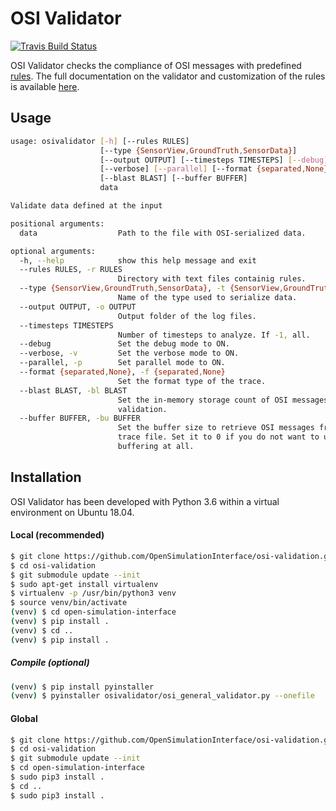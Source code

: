 # OSI Validator
[![Travis Build Status](https://travis-ci.org/OpenSimulationInterface/osi-validation.svg?branch=master)](https://travis-ci.org/OpenSimulationInterface/osi-validation)

OSI Validator checks the compliance of OSI messages with predefined [rules](https://opensimulationinterface.github.io/osi-documentation/osi-validation/doc/osivalidator.html#module-osivalidator.osi_rules_implementations). The full documentation on the validator and customization of the rules is available [here](https://opensimulationinterface.github.io/osi-documentation/osi-validation/README.html).

## Usage

```bash
usage: osivalidator [-h] [--rules RULES]
                    [--type {SensorView,GroundTruth,SensorData}]
                    [--output OUTPUT] [--timesteps TIMESTEPS] [--debug]
                    [--verbose] [--parallel] [--format {separated,None}]
                    [--blast BLAST] [--buffer BUFFER]
                    data

Validate data defined at the input

positional arguments:
  data                  Path to the file with OSI-serialized data.

optional arguments:
  -h, --help            show this help message and exit
  --rules RULES, -r RULES
                        Directory with text files containig rules.
  --type {SensorView,GroundTruth,SensorData}, -t {SensorView,GroundTruth,SensorData}
                        Name of the type used to serialize data.
  --output OUTPUT, -o OUTPUT
                        Output folder of the log files.
  --timesteps TIMESTEPS
                        Number of timesteps to analyze. If -1, all.
  --debug               Set the debug mode to ON.
  --verbose, -v         Set the verbose mode to ON.
  --parallel, -p        Set parallel mode to ON.
  --format {separated,None}, -f {separated,None}
                        Set the format type of the trace.
  --blast BLAST, -bl BLAST
                        Set the in-memory storage count of OSI messages during
                        validation.
  --buffer BUFFER, -bu BUFFER
                        Set the buffer size to retrieve OSI messages from
                        trace file. Set it to 0 if you do not want to use
                        buffering at all.
```

## Installation

OSI Validator has been developed with Python 3.6 within a virtual environment on Ubuntu 18.04.

#### Local (recommended)

```bash
$ git clone https://github.com/OpenSimulationInterface/osi-validation.git
$ cd osi-validation
$ git submodule update --init
$ sudo apt-get install virtualenv
$ virtualenv -p /usr/bin/python3 venv
$ source venv/bin/activate
(venv) $ cd open-simulation-interface
(venv) $ pip install .
(venv) $ cd ..
(venv) $ pip install .
```

##### Compile (optional)

```bash
(venv) $ pip install pyinstaller
(venv) $ pyinstaller osivalidator/osi_general_validator.py --onefile
```

#### Global

```bash
$ git clone https://github.com/OpenSimulationInterface/osi-validation.git
$ cd osi-validation
$ git submodule update --init
$ cd open-simulation-interface
$ sudo pip3 install .
$ cd ..
$ sudo pip3 install .
```